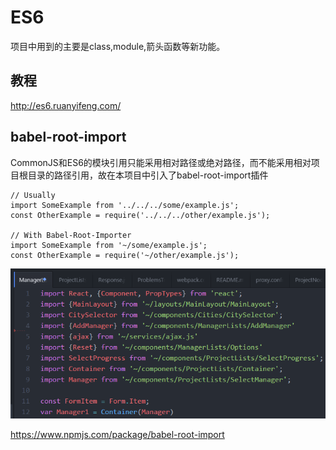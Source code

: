 # ES6

项目中用到的主要是class,module,箭头函数等新功能。

## 教程

http://es6.ruanyifeng.com/

## babel-root-import

CommonJS和ES6的模块引用只能采用相对路径或绝对路径，而不能采用相对项目根目录的路径引用，故在本项目中引入了babel-root-import插件

```
// Usually
import SomeExample from '../../../some/example.js';
const OtherExample = require('../../../other/example.js');

// With Babel-Root-Importer
import SomeExample from '~/some/example.js';
const OtherExample = require('~/other/example.js');
```

![test](1.png)

https://www.npmjs.com/package/babel-root-import
